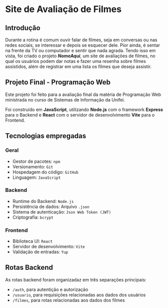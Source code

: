 # Site de Avaliação de Filmes 

## Introdução

Durante a rotina é comum ouvir falar de filmes, seja em conversas ou nas redes sociais, se interessar e depois se esquecer dele. Pior ainda, é sentar na frente da TV ou computador e sentir que nada agrada. Tendo isso em vista, foi criado o projeto _**NomeAqui**_, um site de avaliações de filmes, no qual os usuários podem dar notas e fazer uma resenha sobre filmes assistidos, além de registrar em uma lista os filmes que deseja assistir.

## Projeto Final - Programação Web

Este projeto foi feito para a avaliação final da matéria de Programação Web ministrada no curso de Sistemas de Informação da Unifei.

Foi construído em **JavaScript**, utilizando **Node.js** com o framework **Express** para o Backend e **React** com o servidor de desenvolvimento **Vite** para o Frontend.

## Tecnologias empregadas

### Geral
- Gestor de pacotes: `npm`
- Versionamento: `Git`
- Hospedagem do código: `GitHub`
- Linguagem: `JavaScript`

### Backend
- Runtime do Backend: `Node.js`
- Persistência de dados: Arquivo `.json`
- Sistema de autenticação: `Json Web Token (JWT)`
- Criptografia: `bcrypt`

### Frontend
- Biblioteca UI: `React`
- Servidor de desenvolvimento: `Vite`
- Validação de entradas: `Yup`

## Rotas Backend

As rotas backend foram organizadaz em três separações principais: 
- `/auth`, para autentição e autorização
- `/usuario`, para requisições relacionadas aos dados dos usuários
- `/filmes`, para rotas relacionadas aos dados dos filmes